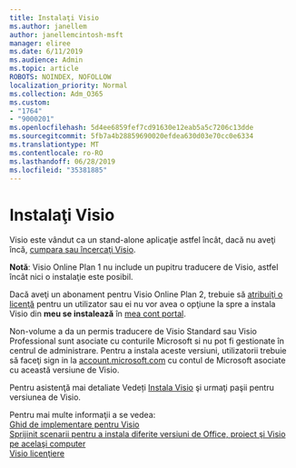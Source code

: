 ```yaml
---
title: Instalaţi Visio
ms.author: janellem
author: janellemcintosh-msft
manager: eliree
ms.date: 6/11/2019
ms.audience: Admin
ms.topic: article
ROBOTS: NOINDEX, NOFOLLOW
localization_priority: Normal
ms.collection: Adm_O365
ms.custom:
- "1764"
- "9000201"
ms.openlocfilehash: 5d4ee6859fef7cd91630e12eab5a5c7206c13dde
ms.sourcegitcommit: 5fb7a4b28859690020efdea630d03e70cc0e6334
ms.translationtype: MT
ms.contentlocale: ro-RO
ms.lasthandoff: 06/28/2019
ms.locfileid: "35381885"
---
```

# <a name="install-visio"></a>Instalaţi Visio

Visio este vândut ca un stand-alone aplicaţie astfel încât, dacă nu aveţi încă, [cumpara sau încercaţi Visio](https://products.office.com/visio). 

**Notă**: Visio Online Plan 1 nu include un pupitru traducere de Visio, astfel încât nici o instalaţie este posibil.

Dacă aveţi un abonament pentru Visio Online Plan 2, trebuie să [atribuiţi o licenţă](https://docs.microsoft.com/office365/admin/subscriptions-and-billing/assign-licenses-to-users?wt.mc_id=OfficeAdm_ClientDIA_Alchemy1764) pentru un utilizator sau ei nu vor avea o opţiune la spre a instala Visio din **meu se instalează** în [mea cont portal](https://portal.office.com/account#installs). 

Non-volume a da un permis traducere de Visio Standard sau Visio Professional sunt asociate cu conturile Microsoft si nu pot fi gestionate în centrul de administrare. Pentru a instala aceste versiuni, utilizatorii trebuie să faceţi sign in la [account.microsoft.com](https://account.microsoft.com) cu contul de Microsoft asociate cu această versiune de Visio.

Pentru asistenţă mai detaliate Vedeți [Instala Visio](https://support.office.com/article/f98f21e3-aa02-4827-9167-ddab5b025710?wt.mc_id=OfficeAdm_ClientDIA_Alchemy1764) şi urmaţi paşii pentru versiunea de Visio.

Pentru mai multe informaţii a se vedea:<br>
[Ghid de implementare pentru Visio](https://docs.microsoft.com/deployoffice/deployment-guide-for-visio)<br>
[Sprijinit scenarii pentru a instala diferite versiuni de Office, proiect şi Visio pe acelaşi computer](https://docs.microsoft.com/deployoffice/install-different-office-visio-and-project-versions-on-the-same-computer)<br>
[Visio licenţiere](https://products.office.com/visio/microsoft-visio-volume-licensing-visio-for-multiple-users)